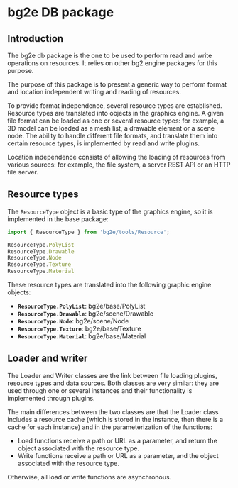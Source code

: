 # bg2e DB package

## Introduction

The bg2e db package is the one to be used to perform read and write operations on resources. It relies on other bg2 engine packages for this purpose.

The purpose of this package is to present a generic way to perform format and location independent writing and reading of resources.

To provide format independence, several resource types are established. Resource types are translated into objects in the graphics engine. A given file format can be loaded as one or several resource types: for example, a 3D model can be loaded as a mesh list, a drawable element or a scene node. The ability to handle different file formats, and translate them into certain resource types, is implemented by read and write plugins.

Location independence consists of allowing the loading of resources from various sources: for example, the file system, a server REST API or an HTTP file server.

## Resource types

The `ResourceType` object is a basic type of the graphics engine, so it is implemented in the base package:

```js
import { ResourceType } from 'bg2e/tools/Resource';

ResourceType.PolyList
ResourceType.Drawable
ResourceType.Node
ResourceType.Texture
ResourceType.Material
```

These resource types are translated into the following graphic engine objects:

- **`ResourceType.PolyList`**: bg2e/base/PolyList
- **`ResourceType.Drawable`**: bg2e/scene/Drawable
- **`ResourceType.Node`**: bg2e/scene/Node
- **`ResourceType.Texture`**: bg2e/base/Texture
- **`ResourceType.Material`**: bg2e/base/Material

## Loader and writer

The Loader and Writer classes are the link between file loading plugins, resource types and data sources. Both classes are very similar: they are used through one or several instances and their functionality is implemented through plugins.

The main differences between the two classes are that the Loader class includes a resource cache (which is stored in the instance, then there is a cache for each instance) and in the parameterization of the functions:

- Load functions receive a path or URL as a parameter, and return the object associated with the resource type.
- Write functions receive a path or URL as a parameter, and the object associated with the resource type.

Otherwise, all load or write functions are asynchronous.



